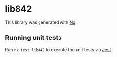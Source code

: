 # lib842

This library was generated with [Nx](https://nx.dev).

## Running unit tests

Run `nx test lib842` to execute the unit tests via [Jest](https://jestjs.io).
